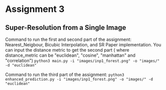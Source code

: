 # Assignment 3 
## Super-Resolution from a Single Image

Command to run the first and second part of the assignment: Nearest_Neigbour, Bicubic Interpolation, and SR Paper implementation.
You can input the distance metric to get the second part ( where distance_metric can be "euclidean", "cosine", "manhattan" and "correlation")
`python3 main.py -i "images/inp1_forest.png" -o "images/" -d "euclidean"`


Command to run the third part of the assignment: 
`python3 enhanced_prediction.py -i "images/inp1_forest.png" -o "images/" -d "euclidean"`

